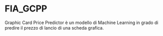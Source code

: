# FIA_GCPP
Graphic Card Price Predictor è un modello di Machine Learning in grado di predire il prezzo di lancio di una scheda grafica.
